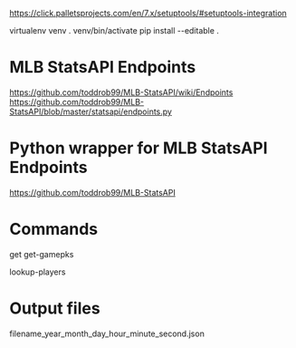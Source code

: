 https://click.palletsprojects.com/en/7.x/setuptools/#setuptools-integration

virtualenv venv
. venv/bin/activate
pip install --editable .

# MLB StatsAPI Endpoints
https://github.com/toddrob99/MLB-StatsAPI/wiki/Endpoints
https://github.com/toddrob99/MLB-StatsAPI/blob/master/statsapi/endpoints.py

# Python wrapper for MLB StatsAPI Endpoints
https://github.com/toddrob99/MLB-StatsAPI

# Commands
get
get-gamepks

lookup-players

# Output files
filename_year_month_day_hour_minute_second.json
